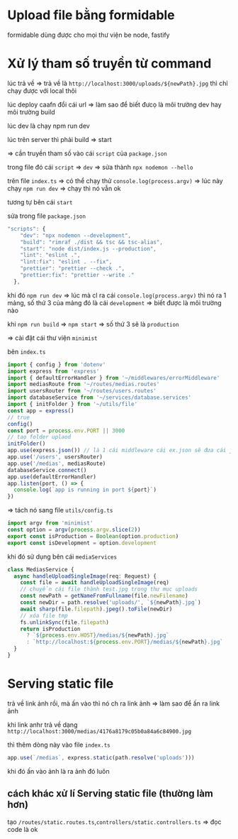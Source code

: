 # Upload file bằng formidable

formidable dùng được cho mọi thư viện be node, fastify

# Xử lý tham số truyền từ command

lúc trả về => trả về là `http://localhost:3000/uploads/${newPath}.jpg` thì chỉ chạy được với local thôi

lúc deploy caafn đổi cái url => làm sao để biết đưcọ là môi trường dev hay môi trường build

lúc dev là chạy npm run dev

lúc trên server thì phải build => start

=> cần truyền tham số vào cái `script` của `package.json`

trong file đó cái `script` => `dev` => sửa thành `npx nodemon --hello`

trên file `index.ts` => có thể chạy thử `console.log(process.argv)` => lúc này chạy `npm run dev` => chạy thì nó vẫn ok

tương tự bên cái `start`

sửa trong file `package.json`

```ts
"scripts": {
    "dev": "npx nodemon --development",
    "build": "rimraf ./dist && tsc && tsc-alias",
    "start": "node dist/index.js --production",
    "lint": "eslint .",
    "lint:fix": "eslint . --fix",
    "prettier": "prettier --check .",
    "prettier:fix": "prettier --write ."
  },
```

khi đó `npm run dev` => lúc mà cl ra cái `console.log(process.argv)` thì nó ra 1 mảng, số thứ 3 của mảng đó là cái `development` => biết được là môi trường nào

khi `npm run build` => `npm start` => số thứ 3 sẽ là `production`

=> cài đặt cái thư viện `minimist`

bên `index.ts`

```ts
import { config } from 'dotenv'
import express from 'express'
import { defaultErrorHandler } from '~/middlewares/errorMiddleware'
import mediasRoute from '~/routes/medias.routes'
import usersRouter from '~/routes/users.routes'
import databaseService from '~/services/database.services'
import { initFolder } from '~/utils/file'
const app = express()
// true
config()
const port = process.env.PORT || 3000
// taọ folder uplaod
initFolder()
app.use(express.json()) // là 1 cái middleware cái ex.json sẽ đưa cái json truyền lên ở body thành 1 cái obj
app.use('/users', usersRouter)
app.use('/medias', mediasRoute)
databaseService.connect()
app.use(defaultErrorHandler)
app.listen(port, () => {
  console.log(`app is running in port ${port}`)
})
```

=> tách nó sang file `utils/config.ts`

```ts
import argv from 'minimist'
const option = argv(process.argv.slice(2))
export const isProduction = Boolean(option.production)
export const isDevelopment = option.development
```

khi đó sử dụng bên cái `mediaServices`

```ts
class MediasService {
  async handleUploadSingleImage(req: Request) {
    const file = await handleUploadSingleImage(req)
    // chuyển cái file thành test.jpg trong thư mục uploads
    const newPath = getNameFromFullname(file.newFilename)
    const newDir = path.resolve('uploads/', `${newPath}.jpg`)
    await sharp(file.filepath).jpeg().toFile(newDir)
    // xóa file tmp
    fs.unlinkSync(file.filepath)
    return isProduction
      ? `${process.env.HOST}/medias/${newPath}.jpg`
      : `http://localhost:${process.env.PORT}/medias/${newPath}.jpg`
  }
}
```

# Serving static file

trả về link ảnh rồi, mà ấn vào thì nó ch ra link ảnh => làm sao để ấn ra link ảnh

khi link anhr trả về dạng `http://localhost:3000/medias/4176a8179c05b0a84a6c84900.jpg`

thì thêm dòng này vào file `index.ts`

```ts
app.use(`/medias`, express.static(path.resolve('uploads')))
```

khi đó ấn vào ảnh là ra ảnh đó luôn

## cách khác xử lí Serving static file (thường làm hơn)

tạo `/routes/static.routes.ts`,`controllers/static.controllers.ts` => đọc code là ok

